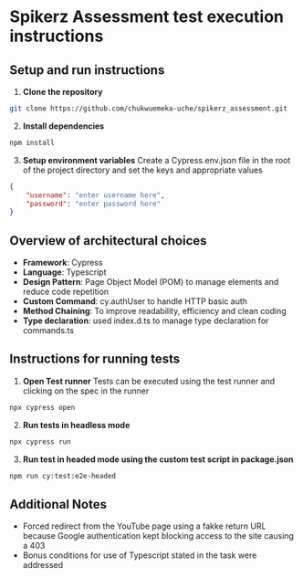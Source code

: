 # Spikerz Assessment test execution instructions

## Setup and run instructions

1. **Clone the repository**

```bash
git clone https://github.com/chukwuemeka-uche/spikerz_assessment.git
```

2. **Install dependencies**

```bash
npm install
```

3. **Setup environment variables**
   Create a Cypress.env.json file in the root of the project directory and set the keys and appropriate values

```json
{
    "username": "enter username here",
    "password": "enter password here"
}
```

## Overview of architectural choices

- **Framework**: Cypress
- **Language**: Typescript
- **Design Pattern**: Page Object Model (POM) to manage elements and reduce code repetition
- **Custom Command**: cy.authUser to handle HTTP basic auth
- **Method Chaining**: To improve readability, efficiency and clean coding
- **Type declaration**: used index.d.ts to manage type declaration for commands.ts

## Instructions for running tests

1. **Open Test runner**
   Tests can be executed using the test runner and clicking on the spec in the runner

```bash
npx cypress open
```

2. **Run tests in headless mode**

```bash
npx cypress run
```

3. **Run test in headed mode using the custom test script in package.json**

```bash
npm run cy:test:e2e-headed
```

## Additional Notes

- Forced redirect from the YouTube page using a fakke return URL because Google authentication kept blocking access to the site causing a 403
- Bonus conditions for use of Typescript stated in the task were addressed
